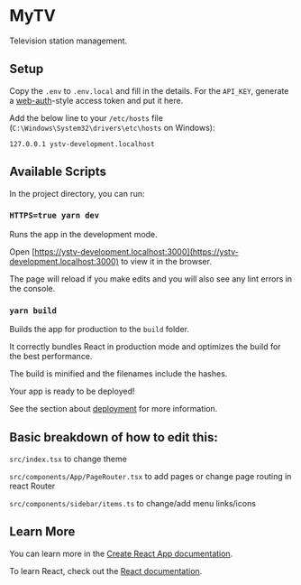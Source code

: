 # MyTV

Television station management.

## Setup

Copy the `.env` to `.env.local` and fill in the details.
For the `API_KEY`, generate a
[web-auth](https://github.com/ystv/web-auth)-style
access token and put it here.

Add the below line to your `/etc/hosts` file (`C:\Windows\System32\drivers\etc\hosts` on Windows):

```
127.0.0.1 ystv-development.localhost
```

## Available Scripts

In the project directory, you can run:

### `HTTPS=true yarn dev`

Runs the app in the development mode.

Open [https://ystv-development.localhost:3000](https://ystv-development.localhost:3000) to view it in the browser.

The page will reload if you make edits and you will also see any lint errors in
the console.

### `yarn build`

Builds the app for production to the `build` folder.

It correctly bundles React in production mode and optimizes the build for the
best performance.

The build is minified and the filenames include the hashes.

Your app is ready to be deployed!

See the section about [deployment](https://facebook.github.io/create-react-app/docs/deployment) for more information.

## Basic breakdown of how to edit this:

`src/index.tsx` to change theme

`src/components/App/PageRouter.tsx` to add pages or change page routing in react Router

`src/components/sidebar/items.ts` to change/add menu links/icons

## Learn More

You can learn more in the [Create React App documentation](https://facebook.github.io/create-react-app/docs/getting-started).

To learn React, check out the [React documentation](https://reactjs.org/).
